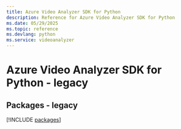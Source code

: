 ```yaml
---
title: Azure Video Analyzer SDK for Python
description: Reference for Azure Video Analyzer SDK for Python
ms.date: 05/29/2025
ms.topic: reference
ms.devlang: python
ms.service: videoanalyzer
---
```

# Azure Video Analyzer SDK for Python - legacy
## Packages - legacy
[!INCLUDE [packages](video-analyzer-index.md)]